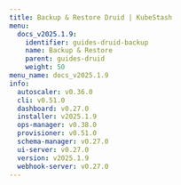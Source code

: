 ```yaml
---
title: Backup & Restore Druid | KubeStash
menu:
  docs_v2025.1.9:
    identifier: guides-druid-backup
    name: Backup & Restore
    parent: guides-druid
    weight: 50
menu_name: docs_v2025.1.9
info:
  autoscaler: v0.36.0
  cli: v0.51.0
  dashboard: v0.27.0
  installer: v2025.1.9
  ops-manager: v0.38.0
  provisioner: v0.51.0
  schema-manager: v0.27.0
  ui-server: v0.27.0
  version: v2025.1.9
  webhook-server: v0.27.0
---
```


